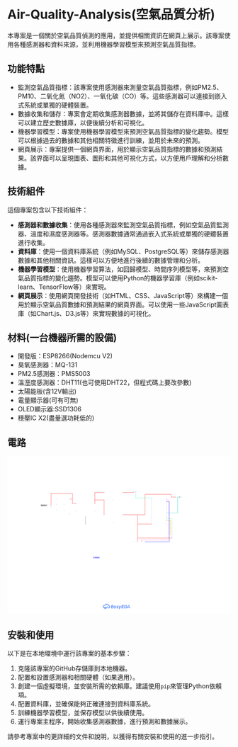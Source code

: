 # Air-Quality-Analysis(空氣品質分析)

本專案是一個關於空氣品質偵測的應用，並提供相關資訊在網頁上展示。該專案使用各種感測器和資料來源，並利用機器學習模型來預測空氣品質指標。

## 功能特點

- 監測空氣品質指標：該專案使用感測器來測量空氣品質指標，例如PM2.5、PM10、二氧化氮（NO2）、一氧化碳（CO）等。這些感測器可以連接到嵌入式系統或單獨的硬體裝置。
- 數據收集和儲存：專案會定期收集感測器數據，並將其儲存在資料庫中。這樣可以建立歷史數據庫，以便後續分析和可視化。
- 機器學習模型：專案使用機器學習模型來預測空氣品質指標的變化趨勢。模型可以根據過去的數據和其他相關特徵進行訓練，並用於未來的預測。
- 網頁展示：專案提供一個網頁界面，用於顯示空氣品質指標的數據和預測結果。該界面可以呈現圖表、圖形和其他可視化方式，以方便用戶理解和分析數據。

## 技術組件

這個專案包含以下技術組件：

- **感測器和數據收集**：使用各種感測器來監測空氣品質指標，例如空氣品質監測器、溫度和濕度感測器等。感測器數據通常通過嵌入式系統或單獨的硬體裝置進行收集。
- **資料庫**：使用一個資料庫系統（例如MySQL、PostgreSQL等）來儲存感測器數據和其他相關資訊。這樣可以方便地進行後續的數據管理和分析。
- **機器學習模型**：使用機器學習算法，如回歸模型、時間序列模型等，來預測空氣品質指標的變化趨勢。模型可以使用Python的機器學習庫（例如scikit-learn、TensorFlow等）來實現。
- **網頁展示**：使用網頁開發技術（如HTML、CSS、JavaScript等）來構建一個用於顯示空氣品質數據和預測結果的網頁界面。可以使用一些JavaScript圖表庫（如Chart.js、D3.js等）來實現數據的可視化。

## 材料(一台機器所需的設備)
- 開發版：ESP8266(Nodemcu V2)
- 臭氧感測器：MQ-131
- PM2.5感測器：PMS5003
- 溫溼度感測器：DHT11(也可使用DHT22，但程式碼上要改參數)
- 太陽能板(含12V輸出)
- 電量顯示器(可有可無)
- OLED顯示器:SSD1306
- 穩壓IC X2(盡量選功耗低的)

## 電路
<img src="./circuit.svg">

## 安裝和使用

以下是在本地環境中運行該專案的基本步驟：

1. 克隆該專案的GitHub存儲庫到本地機器。
2. 配置和設置感測器和相關硬體（如果適用）。
3. 創建一個虛擬環境，並安裝所需的依賴庫。建議使用`pip`來管理Python依賴項。
4. 配置資料庫，並確保能夠正確連接到資料庫系統。
5. 訓練機器學習模型，並保存模型以供後續使用。
6. 運行專案主程序，開始收集感測器數據，進行預測和數據展示。

請參考專案中的更詳細的文件和說明，以獲得有關安裝和使用的進一步指引。
